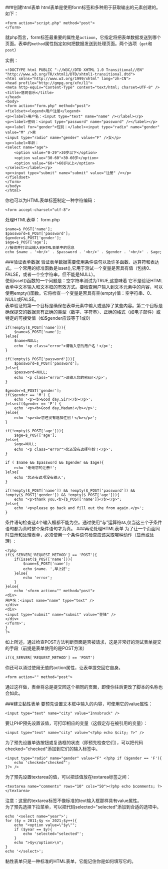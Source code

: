 ###创建html表单
html表单是使用form标签和多种用于获取输出的元素创建的。如下：

    <form action="script.php" method="post">
    </form>

就php而言，form标签最重要的属性是`actioon`，它指定将把表单数据发送到哪个页面。表单的`method`属性指定如何把数据发送到处理页面。两个选项（`get`和`post`）

实例：

    <!DOCTYPE html PUBLIC "-//W3C//DTD XHTML 1.0 Transitional//EN" "http://www.w3.org/TR/xhtml1/DTD/xhtml1-transitional.dtd">
    <html xmlns="http://www.w3.org/1999/xhtml" lang="zh-CN">
    <head profile="http://gmpg.org/xfn/11">
    <meta http-equiv="Content-Type" content="text/html; charset=UTF-8" />
    <title>落网音乐</title>
    </head>
    <body>
    <form action="form.php" method="post">
    <fieldset><legend>用户注册</legend>
    <p><label>用户名：<input type="text" name="name" /></label></p>
    <p><label>密码：<input type="password" name="password" /></label></p>
    <p><label for="gender">性别：</label><input type="radio" name="gender" value="M" />男
    <input type="radio" name="gender" value="F" />女</p>
    <p><label>年龄：
    <select name="age">
        <option value="0-29">30岁以下</option>
    	<option value="30-60">30-60岁</option>
    	<option value="60+">60岁以上</option>
    </select></label></p>
    <p><input type="submit" name="submit" value="注册" /></p>
    </fieldset>
    </form>
    </body>
    </html>

你也可以为HTML表单标签制定一种字符编码：

    <form accept-charset="utf-8">

处理HTML表单： form.php

    $name=$_POST['name'];
    $password=$_POST['password'];
    $gender=$_POST['gender'];
    $age=$_POST['age'];
    //接收并打印出输入到HTML表单中的信息
    echo $name . '<br/>' . $password . '<br/>' . $gender . '<br/>' . $age;

###验证表单数据
验证表单数据需要使用条件语句以及许多函数、运算符和表达式。一个常用的标准函数是isset(),它用于测试一个变量是否具有值（包括0、FALSE，或者一个空字符串，但不能是NULL）。    
使用isset()函数的一个问题是：空字符串测试为TRUE,这意味着 它不是验证HTML表单中文本输入和文本框的有效方式。要检查用户输入到文本元素中的内容，可以使用empty()函数。它将检查一个变量是否具有空(empty)值：空字符串、0、NULL或FALSE。     
表单验证的第一个目标是确保在表单元素中输入或选择了某些内容。第二个目标是确保提交的数据具有正确的类型（数字、字符串）、正确的格式（如电子邮件）或特定的可接受值（如$gender应该等于1或0）    

    if(!empty($_POST['name'])){
        $name=$_POST['name'];
    }else{
        $name=NULL;
    	echo '<p class="error">请输入您的用户名！</p>';
    }
    
    if(!empty($_POST['password'])){
    	$password=$_POST['password'];
    }else{
    	$password=NULL;
    	echo '<p class="error">请输入您的密码!</p>';
    }
    
    $gender=$_POST['gender'];
    if($gender == 'M') {
        echo '<p><b>Good day,Sir!</b></p>';
    }elseif($gender == 'F') {
        echo '<p><b>Good day,Madam!</b></p>';
    }else{
        echo '<p><b>您还没有选择性别！</b></p>';
    }
    
    if(!empty($_POST['age'])){
    	$age=$_POST['age'];
    }else{
    	$age=NULL;
    	echo '<p class="error">您还没有选择年龄！</p>';
    }
    
    if ( $name && $password && $gender && $age){
        echo '谢谢您的注册!';
    }else{
        echo '您还有选项没有输入';
    }
    
    if(!empty($_POST['name']) && !empty($_POST['password']) && !empty($_POST['gender']) && !empty($_POST['age'])){
        echo "<p>thank you,<b>{$_POST['name']}</b></p>";
    }else{
    	echo '<p>please go back and fill out the from again.</p>';
    }

条件语句检查这4个输入框都不能为空。通过使用“与”运算符`&&`,仅当这三个子条件语句都为真时整个条件语句才为真。
###再论处理HTML表单
为了让一个页面同时显示和处理表单，必须使用一个条件语句检查应该采取哪种动作（显示或处理）:

    <?php
    if($_SERVER['REQUEST_METHOD'] == 'POST'){
        if(isset($_POST['name'])){
    		$name=$_POST['name'];
    		echo $name. ',早上好';
    	}else{
    		echo 'error';
    	}
    }else{
    	echo '<form action="" method="post">
    <div>
    用户名：<input name="name" type="text" />
    </div>
    <div>
    <input type="submit" name="submit" value="登陆" />
    </div>
    </form>';
    }
    ?>

如上所述，通过检查POST方法判断页面是否被请求，这是非常好的测试表单提交的手段（前提是表单使用的是POST方法）

    if($_SERVER['REQUEST_METHOD'] == 'POST')

你还可以涌过使用无值的action属性，让表单提交回它自身。

    <form action="" method="post">

通过这样做，表单将总是提交回这个相同的页面，即使你往后更改了脚本的名称也会如此。

###建立黏性表单
要预先设置文本框中输入的内容，可使用它的value属性：

    <input type="text" name="city" value="Innsbruck" />

要让PHP预先设置该值，可打印相应的变量（这假定存在被引用的变量）：

	<input type="text" name="city" value="<?php echo $city; ?>" />

为了预先设置单选按钮或复选框的状态（即预先检查它们），可以把代码checked="checked"添加到它们的输入标签中。

	<input type="radio" name="gender" value="F" <?php if ($gender == 'F'){
		echo 'checked="checked"';
	}?> />

为了预先设置textarea的值，可以把该值放在textarea标签之间：

	<textarea name="comments" rows="10" cols="50"><?php echo $comments; ?></textarea>

注意：这里的textarea标签不像标准的text输入框那样具有value属性。         
为了预先选择下拉菜单，可以把代码selected="selected"添加到合适的选项中。      

	echo '<select name="year">';
	for ($y = 2011;$y <= 2021;$y++){
		echo "<option value=\"$y\"";
		if ($year == $y){
			echo 'selected="selected"';
		}
		echo ">$y</option>\n";
	}
	echo '</select>';

黏性表单只是一种标准的HTML表单，它能记住你是如何填写它的。
